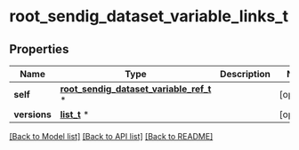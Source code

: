 # root_sendig_dataset_variable_links_t

## Properties
Name | Type | Description | Notes
------------ | ------------- | ------------- | -------------
**self** | [**root_sendig_dataset_variable_ref_t**](root_sendig_dataset_variable_ref.md) \* |  | [optional] 
**versions** | [**list_t**](sendig_dataset_variable_ref_version.md) \* |  | [optional] 

[[Back to Model list]](../README.md#documentation-for-models) [[Back to API list]](../README.md#documentation-for-api-endpoints) [[Back to README]](../README.md)


